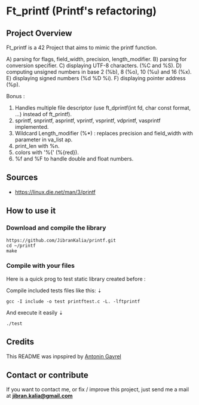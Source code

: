 # Ft_printf (Printf's refactoring)

## Project Overview
Ft_printf is a 42 Project that aims to mimic the printf function.

A) parsing for flags, field_width, precision, length_modifier.
B) parsing for conversion specifier.
C) displaying UTF-8 characters. (%C and %S).
D) computing unsigned numbers in base 2 (%b), 8 (%o), 10 (%u) and 16 (%x).
E) displaying signed numbers (%d %D %i).
F) displaying pointer address (%p).

Bonus :
1) Handles multiple file descriptor (use ft_dprintf(int fd, char const format, ...) instead of ft_printf).
2) sprintf, snprintf, asprintf, vprintf, vsprintf, vdprintf, vasprintf implemented.
3) Wildcard Length_modifier (%*) : replaces precision and field_width with parameter in va_list ap.
5) print_len with %n.
7) colors with '%{' (%{red}).
8) %f and %F to handle double and float numbers.

## Sources
* https://linux.die.net/man/3/printf

## How to use it

### Download and compile the library

```
https://github.com/JibranKalia/printf.git
cd ~/printf
make
```

### Compile with your files

Here is a quick prog to test static library created before :

Compile included tests files like this: ⇣
```
gcc -I include -o test printftest.c -L. -lftprintf
```
And execute it easily ⇣
```
./test
```

## Credits

This README was inpspired by [Antonin Gavrel](https://github.com/agavrel)

## Contact or contribute

If you want to contact me, or fix / improve this project, just send me a mail at **jibran.kalia@gmail.com**
